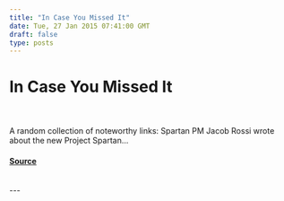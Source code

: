 ```yaml
---
title: "In Case You Missed It"
date: Tue, 27 Jan 2015 07:41:00 GMT
draft: false
type: posts
---
```

# In Case You Missed It

<br/>

<br/>
A random collection of noteworthy links: Spartan PM Jacob Rossi wrote about the new Project Spartan...

#### [Source](https://docs.microsoft.com/archive/blogs/ieinternals/in-case-you-missed-it)

<br/>
---
